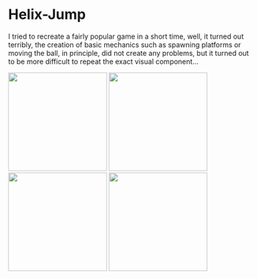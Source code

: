 # Helix-Jump

I tried to recreate a fairly popular game in a short time,
well, it turned out terribly, the creation of basic mechanics such as 
spawning platforms or moving the ball, in principle, did not create any problems,
but it turned out to be more difficult to repeat the exact visual component...


<div>
   <img src="https://sun9-35.userapi.com/s/v1/if2/f-GV7sFbq9LTJ_bAhj2DHMSH4mpvQ_9XQDHCfITW8KSPQCZHi4L3nERq-cbXHJWheF9MxS3fo8a7wiCi0JQDDy9m.jpg?size=540x1080&quality=95&type=album" width="200"/>
   <img src="https://sun9-87.userapi.com/s/v1/if2/sTFGxhz0w92mas6yC1H33yTE6Rvo1qoNccAEx5AzibeXYffHBYJN2AvdDw9BrEZqt_DnVucYnMBkTDyD0JgZM1VS.jpg?size=540x1080&quality=95&type=album" width="200"/>
   <img src="https://sun9-76.userapi.com/s/v1/if2/cfMzeXd2WmNl4hRobJ6a_NI9MiWnrbTepiTGGUhwx6S3fkXTdTFUEY777Q7d_uB74E7DrxOzTc1jhli2SL4FZC1q.jpg?size=540x1080&quality=95&type=album" width="200"/>
   <img src="https://sun9-2.userapi.com/s/v1/if2/TFS2RgYsjzaeLsTLlqPJzXvjzqErlw3mVQdGn9-D38oiytVMVSsQGOGylJkYBq6KLBx6DPqsO3Dg3iHNhucdG0O0.jpg?size=540x1080&quality=95&type=album" width="200"/>
</div>
